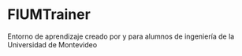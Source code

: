 # FIUMTrainer
Entorno de aprendizaje creado por y para alumnos de ingeniería de la Universidad de Montevideo
